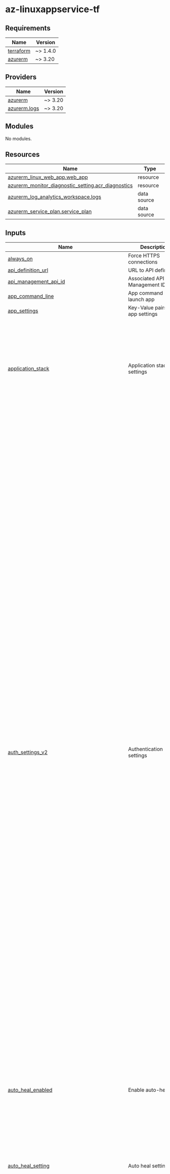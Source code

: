 # az-linuxappservice-tf

<!-- BEGIN_TF_DOCS -->
## Requirements

| Name | Version |
|------|---------|
| <a name="requirement_terraform"></a> [terraform](#requirement\_terraform) | ~> 1.4.0 |
| <a name="requirement_azurerm"></a> [azurerm](#requirement\_azurerm) | ~> 3.20 |

## Providers

| Name | Version |
|------|---------|
| <a name="provider_azurerm"></a> [azurerm](#provider\_azurerm) | ~> 3.20 |
| <a name="provider_azurerm.logs"></a> [azurerm.logs](#provider\_azurerm.logs) | ~> 3.20 |

## Modules

No modules.

## Resources

| Name | Type |
|------|------|
| [azurerm_linux_web_app.web_app](https://registry.terraform.io/providers/hashicorp/azurerm/latest/docs/resources/linux_web_app) | resource |
| [azurerm_monitor_diagnostic_setting.acr_diagnostics](https://registry.terraform.io/providers/hashicorp/azurerm/latest/docs/resources/monitor_diagnostic_setting) | resource |
| [azurerm_log_analytics_workspace.logs](https://registry.terraform.io/providers/hashicorp/azurerm/latest/docs/data-sources/log_analytics_workspace) | data source |
| [azurerm_service_plan.service_plan](https://registry.terraform.io/providers/hashicorp/azurerm/latest/docs/data-sources/service_plan) | data source |

## Inputs

| Name | Description | Type | Default | Required |
|------|-------------|------|---------|:--------:|
| <a name="input_always_on"></a> [always\_on](#input\_always\_on) | Force HTTPS connections | `bool` | `true` | no |
| <a name="input_api_definition_url"></a> [api\_definition\_url](#input\_api\_definition\_url) | URL to API definition | `string` | `null` | no |
| <a name="input_api_management_api_id"></a> [api\_management\_api\_id](#input\_api\_management\_api\_id) | Associated API Management ID | `string` | `null` | no |
| <a name="input_app_command_line"></a> [app\_command\_line](#input\_app\_command\_line) | App command line to launch app | `string` | `null` | no |
| <a name="input_app_settings"></a> [app\_settings](#input\_app\_settings) | Key-Value pairs of app settings | `map(string)` | `{}` | no |
| <a name="input_application_stack"></a> [application\_stack](#input\_application\_stack) | Application stack settings | <pre>object({<br>    docker_image        = optional(string)<br>    docker_image_tag    = optional(string)<br>    dotnet_version      = optional(string)<br>    go_version          = optional(string)<br>    java_server         = optional(string)<br>    java_server_version = optional(string)<br>    java_version        = optional(string)<br>    node_version        = optional(string)<br>    php_version         = optional(string)<br>    python_version      = optional(string)<br>    ruby_version        = optional(string)<br>  })</pre> | n/a | yes |
| <a name="input_auth_settings_v2"></a> [auth\_settings\_v2](#input\_auth\_settings\_v2) | Authentication settings | <pre>object({<br>    auth_enabled                            = optional(bool, true)<br>    runtime_version                         = optional(string, "~1")<br>    config_file_path                        = optional(string)<br>    require_authentication                  = optional(bool, true)<br>    unauthenticated_action                  = optional(string, "RedirectToLoginPage")<br>    default_provider                        = optional(string)<br>    excluded_paths                          = optional(list(string))<br>    http_route_api_prefix                   = optional(string, "/.auth")<br>    forward_proxy_convention                = optional(string, "ForwardProxyConventionNoProxy")<br>    forward_proxy_custom_host_header_name   = optional(string)<br>    forward_proxy_custom_scheme_header_name = optional(string)<br>    apple_v2 = optional(object({<br>      client_id                  = string<br>      client_secret_setting_name = string<br>    }))<br>    active_directory_v2 = optional(object({<br>      tenant_auth_endpoint                 = string<br>      client_id                            = string<br>      client_secret_setting_name           = optional(string)<br>      client_secret_certificate_thumbprint = optional(string)<br>      jwt_allowed_groups                   = optional(list(string))<br>      jwt_allowed_client_applications      = optional(list(string))<br>      www_authentication_disabled          = optional(bool, false)<br>      allowed_groups                       = optional(list(string))<br>      allowed_identities                   = optional(list(string))<br>      allowed_applications                 = optional(list(string))<br>      login_parameters                     = optional(map(string))<br>      allowed_audiences                    = optional(list(string))<br>    }))<br>    azure_static_web_app_v2 = optional(object({<br>      client_id = string<br>    }))<br>    custom_oidc_v2 = optional(list(object({<br>      name                          = string<br>      client_id                     = string<br>      openid_configuration_endpoint = string<br>      name_claim_type               = optional(string)<br>      scopes                        = optional(list(string))<br>      client_credential_method      = string<br>      client_secret_setting_name    = string<br>      authorisation_endpoint        = string<br>      token_endpoint                = string<br>      issuer_endpoint               = string<br>      certification_uri             = string<br>    })))<br>    facebook_v2 = optional(object({<br>      app_id                  = string<br>      app_secret_setting_name = string<br>      graph_api_version       = optional(string)<br>      login_scopes            = optional(list(string))<br>    }))<br>    github_v2 = optional(object({<br>      client_id                  = string<br>      client_secret_setting_name = string<br>      login_scopes               = optional(list(string))<br>    }))<br>    google_v2 = optional(object({<br>      client_id                  = string<br>      client_secret_setting_name = string<br>      allowed_audiences          = optional(list(string))<br>      login_scopes               = optional(list(string))<br>    }))<br>    microsoft_v2 = optional(object({<br>      client_id                  = string<br>      client_secret_setting_name = string<br>      allowed_audiences          = optional(list(string))<br>      login_scopes               = optional(list(string))<br>    }))<br>    twitter_v2 = optional(object({<br>      consumer_key                 = string<br>      consumer_secret_setting_name = string<br>    }))<br>    login = object({<br>      logout_endpoint                   = optional(string)<br>      token_store_enabled               = optional(bool, false)<br>      token_refresh_extension_time      = optional(number, 72)<br>      token_store_path                  = optional(string)<br>      token_store_sas_setting_name      = optional(string)<br>      preserve_url_fragments_for_logins = optional(bool, false)<br>      allowed_external_redirect_urls    = optional(list(string))<br>      cookie_expiration_convention      = optional(string, "FixedTime")<br>      cookie_expiration_time            = optional(string, "08:00:00")<br>      validate_nonce                    = optional(bool, true)<br>      nonce_expiration_time             = optional(string, "05:00:00")<br>    })<br>  })</pre> | `null` | no |
| <a name="input_auto_heal_enabled"></a> [auto\_heal\_enabled](#input\_auto\_heal\_enabled) | Enable auto-heal | `bool` | `true` | no |
| <a name="input_auto_heal_setting"></a> [auto\_heal\_setting](#input\_auto\_heal\_setting) | Auto heal settings | <pre>object({<br>    minimum_process_execution_time = string<br>    requests = optional(list(object({<br>      count    = number<br>      interval = string<br>    })))<br>    slow_requests = optional(list(object({<br>      count      = number<br>      interval   = string<br>      time_taken = string<br>      path       = optional(string)<br>    })))<br>    status_codes = optional(list(object({<br>      count             = number<br>      interval          = string<br>      status_code_range = string<br>      path              = optional(string)<br>      sub_status        = optional(number)<br>      win32_status      = optional(number)<br>    })))<br>  })</pre> | n/a | yes |
| <a name="input_backup"></a> [backup](#input\_backup) | Backup settings | <pre>object({<br>    name                     = string<br>    storage_account_url      = string<br>    enabled                  = optional(bool, true)<br>    frequency_interval       = number<br>    frequency_unit           = string<br>    keep_at_least_one_backup = optional(bool, false)<br>    retention_period_days    = number<br>  })</pre> | `null` | no |
| <a name="input_client_affinity_enabled"></a> [client\_affinity\_enabled](#input\_client\_affinity\_enabled) | Enable cookie affinity | `bool` | `false` | no |
| <a name="input_client_certificate_enabled"></a> [client\_certificate\_enabled](#input\_client\_certificate\_enabled) | Enable client certificate | `bool` | `false` | no |
| <a name="input_client_certificate_exclusion_paths"></a> [client\_certificate\_exclusion\_paths](#input\_client\_certificate\_exclusion\_paths) | Exclude URL paths from client certificate check | `string` | `null` | no |
| <a name="input_client_certificate_mode"></a> [client\_certificate\_mode](#input\_client\_certificate\_mode) | Access settings for client certificate | `string` | `"Required"` | no |
| <a name="input_connection_strings"></a> [connection\_strings](#input\_connection\_strings) | Connection strings for the app | <pre>list(object({<br>    name  = string<br>    type  = string<br>    value = string<br>  }))</pre> | `[]` | no |
| <a name="input_container_registry_managed_identity_client_id"></a> [container\_registry\_managed\_identity\_client\_id](#input\_container\_registry\_managed\_identity\_client\_id) | The Client ID of the Managed Service Identity to use for connections to the Azure Container Registry. | `string` | `null` | no |
| <a name="input_container_registry_use_managed_identity"></a> [container\_registry\_use\_managed\_identity](#input\_container\_registry\_use\_managed\_identity) | Should connections for Azure Container Registry use Managed Identity. | `bool` | `false` | no |
| <a name="input_cors"></a> [cors](#input\_cors) | Cross Origin Resource Sharing settings | <pre>object({<br>    allowed_origins     = list(string)<br>    support_credentials = optional(bool, false)<br>  })</pre> | `null` | no |
| <a name="input_default_documents"></a> [default\_documents](#input\_default\_documents) | Specifies a list of Default Documents for the Linux Web App. | `list(string)` | `null` | no |
| <a name="input_enabled"></a> [enabled](#input\_enabled) | Enable web app | `bool` | `true` | no |
| <a name="input_health_check_eviction_time_in_min"></a> [health\_check\_eviction\_time\_in\_min](#input\_health\_check\_eviction\_time\_in\_min) | The amount of time in minutes that a node can be unhealthy before being removed from the load balancer. Possible values are between 2 and 10. Only valid in conjunction with health\_check\_path. | `number` | `2` | no |
| <a name="input_health_check_path"></a> [health\_check\_path](#input\_health\_check\_path) | The path to the Health Check. | `string` | n/a | yes |
| <a name="input_https_only"></a> [https\_only](#input\_https\_only) | Force HTTPS connections | `bool` | `true` | no |
| <a name="input_ip_restrictions"></a> [ip\_restrictions](#input\_ip\_restrictions) | IP restrictions for the app | <pre>list(object({<br>    name                      = string<br>    action                    = optional(string, "Allow")<br>    ip_address                = optional(string)<br>    priority                  = number<br>    service_tag               = optional(string)<br>    virtual_network_subnet_id = optional(string)<br>    headers = optional(object({<br>      x_azure_fdid      = optional(string)<br>      x_fd_health_probe = optional(string)<br>      x_forwarded_for   = optional(string)<br>      x_forwarded_host  = optional(string)<br>    }))<br>  }))</pre> | `[]` | no |
| <a name="input_load_balancing_mode"></a> [load\_balancing\_mode](#input\_load\_balancing\_mode) | The Site load balancing. Possible values include: WeightedRoundRobin, LeastRequests, LeastResponseTime, WeightedTotalTraffic, RequestHash, PerSiteRoundRobin. | `string` | `"LeastRequests"` | no |
| <a name="input_local_mysql_enabled"></a> [local\_mysql\_enabled](#input\_local\_mysql\_enabled) | Use Local MySQL | `bool` | `false` | no |
| <a name="input_log_analytics_workspace_name"></a> [log\_analytics\_workspace\_name](#input\_log\_analytics\_workspace\_name) | Name of Log Analytics Workspace to send diagnostics | `string` | n/a | yes |
| <a name="input_log_analytics_workspace_resource_group_name"></a> [log\_analytics\_workspace\_resource\_group\_name](#input\_log\_analytics\_workspace\_resource\_group\_name) | Resource Group of Log Analytics Workspace to send diagnostics | `string` | n/a | yes |
| <a name="input_logs"></a> [logs](#input\_logs) | Logging settings | <pre>object({<br>    detailed_error_messages = optional(bool, true)<br>    failed_request_tracing  = optional(bool, true)<br>    application_logs = object({<br>      file_system_level = optional(string, "Information")<br>      azure_blob_storage = object({<br>        level             = optional(string, "Information")<br>        retention_in_days = optional(number, 365)<br>        sas_url           = string<br>      })<br>    })<br>    http_logs = object({<br>      azure_blob_storage_http = object({<br>        retention_in_days = optional(number, 365)<br>        sas_url           = string<br>      })<br>      file_system = object({<br>        retention_in_days = optional(number, 365)<br>        retention_in_mb   = number<br>      })<br>    })<br>  })</pre> | n/a | yes |
| <a name="input_resource_group_name"></a> [resource\_group\_name](#input\_resource\_group\_name) | The name of the resource group to deploy the web app to | `string` | n/a | yes |
| <a name="input_scm_ip_restrictions"></a> [scm\_ip\_restrictions](#input\_scm\_ip\_restrictions) | IP restrictions for the app | <pre>list(object({<br>    name                      = string<br>    action                    = optional(string, "Allow")<br>    ip_address                = optional(string)<br>    priority                  = number<br>    service_tag               = optional(string)<br>    virtual_network_subnet_id = optional(string)<br>    headers = optional(object({<br>      x_azure_fdid      = optional(string)<br>      x_fd_health_probe = optional(string)<br>      x_forwarded_for   = optional(string)<br>      x_forwarded_host  = optional(string)<br>    }))<br>  }))</pre> | `[]` | no |
| <a name="input_scm_use_main_ip_restriction"></a> [scm\_use\_main\_ip\_restriction](#input\_scm\_use\_main\_ip\_restriction) | Should the Linux Web App ip\_restriction configuration be used for the SCM also. | `bool` | `true` | no |
| <a name="input_service_plan_name"></a> [service\_plan\_name](#input\_service\_plan\_name) | The name of the service plan to deploy the web app to | `string` | n/a | yes |
| <a name="input_service_plan_resource_group_name"></a> [service\_plan\_resource\_group\_name](#input\_service\_plan\_resource\_group\_name) | The name of the resource group of the service plan to deploy the web app to | `string` | n/a | yes |
| <a name="input_sticky_settings"></a> [sticky\_settings](#input\_sticky\_settings) | Settings that dont change on slot swap | <pre>object({<br>    app_setting_names       = optional(list(string))<br>    connection_string_names = optional(list(string))<br>  })</pre> | `{}` | no |
| <a name="input_storage_accounts"></a> [storage\_accounts](#input\_storage\_accounts) | Storage accounts to mount | <pre>list(object({<br>    name         = string<br>    access_key   = string<br>    account_name = string<br>    share_name   = string<br>    type         = string<br>    mount_path   = optional(string)<br>  }))</pre> | `[]` | no |
| <a name="input_tags"></a> [tags](#input\_tags) | Tags to apply | `map(string)` | n/a | yes |
| <a name="input_use_32_bit_worker"></a> [use\_32\_bit\_worker](#input\_use\_32\_bit\_worker) | Run on 32-bit worker | `bool` | `false` | no |
| <a name="input_vnet_route_all_enabled"></a> [vnet\_route\_all\_enabled](#input\_vnet\_route\_all\_enabled) | Apply NAT Gateways, Network Security Groups and User Defined Routes to all outbound traffic | `bool` | `true` | no |
| <a name="input_web_app_name"></a> [web\_app\_name](#input\_web\_app\_name) | The name of the web app to deploy | `string` | n/a | yes |
| <a name="input_websockets_enabled"></a> [websockets\_enabled](#input\_websockets\_enabled) | Enable web sockets | `bool` | `false` | no |
| <a name="input_worker_count"></a> [worker\_count](#input\_worker\_count) | The number of Workers | `number` | `null` | no |
| <a name="input_zip_deploy_file"></a> [zip\_deploy\_file](#input\_zip\_deploy\_file) | Local path of zip file to deploy | `string` | `null` | no |

## Outputs

No outputs.
<!-- END_TF_DOCS -->